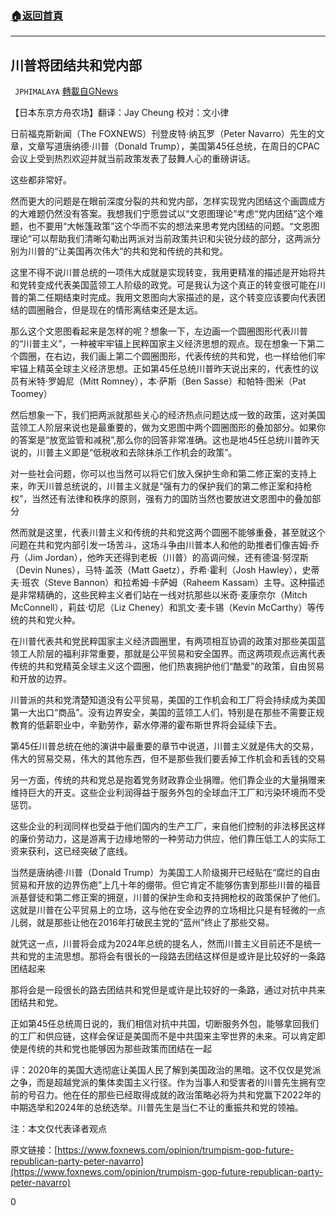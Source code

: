 ###  [:house:返回首頁](https://github.com/ourhimalayas/txt)
---

## 川普将团结共和党内部
` JPHIMALAYA` [轉載自GNews](https://gnews.org/zh-hans/955460/)

【日本东京方舟农场】翻译：Jay Cheung 校对：文小律

日前福克斯新闻（The FOXNEWS）刊登皮特·纳瓦罗（Peter Navarro）先生的文章，文章写道唐纳德·川普（Donald Trump），美国第45任总统，在周日的CPAC会议上受到热烈欢迎并就当前政策发表了鼓舞人心的重磅讲话。

这些都非常好。

然而更大的问题是在眼前深度分裂的共和党内部，怎样实现党内团结这个画圆成方的大难题仍然没有答案。我想我们宁愿尝试以“文恩图理论”考虑“党内团结”这个难题，也不要用“大帐篷政策”这个华而不实的想法来思考党内团结的问题。“文恩图理论”可以帮助我们清晰勾勒出两派对当前政策共识和尖锐分歧的部分，这两派分别为川普的“让美国再次伟大”的共和党和传统的共和党。

这里不得不说川普总统的一项伟大成就是实现转变，我用更精准的描述是开始将共和党转变成代表美国蓝领工人阶级的政党。可是我认为这个真正的转变很可能在川普的第二任期结束时完成。我用文恩图向大家描述的是，这个转变应该要向代表团结的圆圈融合，但是现在的情形离结束还是太远。

那么这个文恩图看起来是怎样的呢？想象一下，左边画一个圆圈图形代表川普的“川普主义”，一种被牢牢锚上民粹国家主义经济思想的观点。现在想象一下第二个圆圈，在右边，我们画上第二个圆圈图形，代表传统的共和党，也一样给他们牢牢锚上精英全球主义经济思想。正如第45任总统川普昨天说出来的，代表性的议员有米特·罗姆尼（Mitt Romney），本·萨斯（Ben Sasse）和帕特·图米（Pat Toomey）

然后想象一下，我们把两派就那些关心的经济热点问题达成一致的政策，这对美国蓝领工人阶层来说也是最重要的，做为文恩图中两个圆圈图形的叠加部分。如果你的答案是“放宽监管和减税”,那么你的回答非常准确。这也是地45任总统川普昨天说的，川普主义即是“低税收和去除抹杀工作机会的政策”。

对一些社会问题，你可以也当然可以将它们放入保护生命和第二修正案的支持上来，昨天川普总统说的，川普主义就是“强有力的保护我们的第二修正案和持枪权”，当然还有法律和秩序的原则，强有力的国防当然也要放进文恩图中的叠加部分

然而就是这里，代表川普主义和传统的共和党这两个圆圈不能够重叠，甚至就这个问题在共和党内部引发一场苦斗，这场斗争由川普本人和他的助推者们像吉姆·乔丹（Jim Jordan），他昨天还得到老板（川普）的高调问候，还有德温·努涅斯（Devin Nunes），马特·盖茨（Matt Gaetz），乔希·霍利（Josh Hawley），史蒂夫·班农（Steve Bannon）和拉希姆·卡萨姆（Raheem Kassam）主导。这种描述是非常精确的，这些民粹主义者们站在一线对抗那些以米奇·麦康奈尔（Mitch McConnell），莉兹·切尼（Liz Cheney）和凯文·麦卡锡（Kevin McCarthy）等传统的共和党火种。

在川普代表共和党民粹国家主义经济圆圈里，有两项相互协调的政策对那些美国蓝领工人阶层的福利非常重要，那就是公平贸易和安全国界。而这两项观点远离代表传统的共和党精英全球主义这个圆圈，他们热衷拥护他们“酷爱”的政策，自由贸易和开放的边界。

川普派的共和党清楚知道没有公平贸易，美国的工作机会和工厂将会持续成为美国第一大出口“商品”。没有边界安全，美国的蓝领工人们，特别是在那些不需要正规教育的低薪职业中，辛勤劳作，薪水停滞的霍布斯世界将会延续下去。

第45任川普总统在他的演讲中最重要的章节中说道，川普主义就是伟大的交易，伟大的贸易交易，伟大的其他东西，但不是那些我们要丢掉工作机会和丢钱的交易

另一方面，传统的共和党总是抱着党务财政靠企业捐赠。他们靠企业的大量捐赠来维持巨大的开支。这些企业利润得益于服务外包的全球血汗工厂和污染环境而不受惩罚。

这些企业的利润同样也受益于他们国内的生产工厂，来自他们控制的非法移民这样的廉价劳动力，这是游离于边缘地带的一种劳动力供应，他们靠压低工人的实际工资来获利，这已经突破了底线。

当然是唐纳德·川普（Donald Trump）为美国工人阶级揭开已经贴在“腐烂的自由贸易和开放的边界伤疤”上几十年的绷带。但它肯定不能够伤害到那些川普的福音派基督徒和第二修正案的拥趸，川普的保护生命和支持拥枪权的政策保护了他们。这就是川普在公平贸易上的立场，这与他在安全边界的立场相比只是有轻微的一点儿弱，就是那些让他在2016年打破民主党的“蓝州”终止了那些交易。

就凭这一点，川普将会成为2024年总统的提名人，然而川普主义目前还不是统一共和党的主流思想。那将会有很长的一段路去团结这样但是或许是比较好的一条路团结起来

那将会是一段很长的路去团结共和党但是或许是比较好的一条路，通过对抗中共来团结共和党。

正如第45任总统周日说的，我们相信对抗中共国，切断服务外包，能够拿回我们的工厂和供应链，这样会保证是美国而不是中共国来主宰世界的未来。可以肯定即使是传统的共和党也能够因为那些政策而团结在一起

评：2020年的美国大选彻底让美国人民了解到美国政治的黑暗。这不仅仅是党派之争，而是超越党派的集体卖国主义行径。作为当事人和受害者的川普先生拥有空前的号召力。他在任的那些已经取得成就的政治策略必将为共和党赢下2022年的中期选举和2024年的总统选举。川普先生是当仁不让的重振共和党的领袖。

注：本文仅代表译者观点

原文链接：[https://www.foxnews.com/opinion/trumpism-gop-future-republican-party-peter-navarro](https://www.foxnews.com/opinion/trumpism-gop-future-republican-party-peter-navarro)

0
